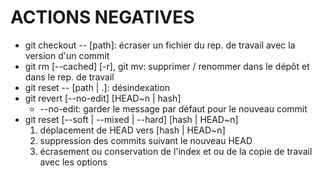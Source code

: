 # ACTIONS NEGATIVES

* git checkout -- [path]: écraser un fichier du rep. de travail avec la version d'un commit
* git rm [--cached] [-r], git mv: supprimer / renommer dans le dépôt et dans le rep. de travail
* git reset -- [path | .]: désindexation
* git revert [--no-edit] [HEAD~n | hash]
  - --no-edit: garder le message par défaut pour le nouveau commit
* git reset [--soft | --mixed | --hard] [hash | HEAD~n]
  1. déplacement de HEAD vers [hash | HEAD~n]
  2. suppression des commits suivant le nouveau HEAD
  3. écrasement ou conservation de l'index et ou de la copie de travail avec les options